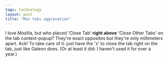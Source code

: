 ```yaml
---
tags: technology
layout: post
title: "Moz tabs aggravation"
---
```




I love Mozilla, but who placed 'Close Tab' <b>right above</b> 'Close Other Tabs' on the tab context-popup? They're exact opposites but they're only millimeters apart. Ack! To take care of it: just have the 'x' to close the tab right on the tab, just like Galeon does. (Or at least it did: I haven't used it for over a year.)


